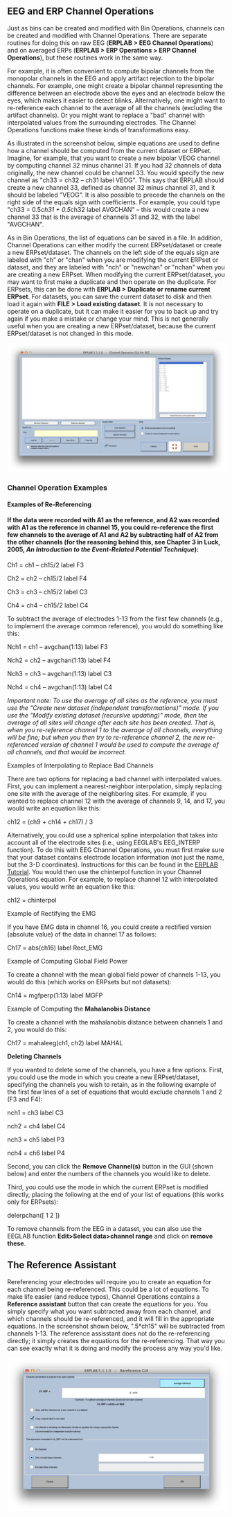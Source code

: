 ## EEG and ERP Channel Operations
Just as bins can be created and modified with Bin Operations, channels can be created and modified with Channel Operations.  There are separate routines for doing this on raw EEG (**ERPLAB > EEG Channel Operations**) and on averaged ERPs (**ERPLAB > ERP Operations > ERP Channel Operations**), but these routines work in the same way.

For example, it is often convenient to compute bipolar channels from the monopolar channels in the EEG and apply artifact rejection to the bipolar channels.  For example, one might create a bipolar channel representing the difference between an electrode above the eyes and an electrode below the eyes, which makes it easier to detect blinks.  Alternatively, one might want to re-reference each channel to the average of all the channels (excluding the artifact channels).  Or you might want to replace a "bad" channel with interpolated values from the surrounding electrodes.  The Channel Operations functions make these kinds of transformations easy.

As illustrated in the screenshot below, simple equations are used to define how a channel should be computed from the current dataset or ERPset.  Imagine, for example, that you want to create a new bipolar VEOG channel by computing channel 32 minus channel 31.  If you had 32 channels of data originally, the new channel could be channel 33.  You would specify the new channel as "ch33 = ch32 – ch31 label VEOG".  This says that ERPLAB should create a new channel 33, defined as channel 32 minus channel 31, and it should be labeled "VEOG". It is also possible to precede the channels on the right side of the equals sign with coefficients.  For example, you could type "ch33 = 0.5*ch31 + 0.5*ch32 label AVGCHAN" – this would create a new channel 33 that is the average of channels 31 and 32, with the label "AVGCHAN".

As in Bin Operations, the list of equations can be saved in a file.  In addition, Channel Operations can either modify the current ERPset/dataset or create a new ERPset/dataset.  The channels on the left side of the equals sign are labeled with "ch" or "chan" when you are modifying the current ERPset or dataset, and they are labeled with "nch" or "newchan" or "nchan" when you are creating a new ERPset.  When modifying the current ERPset/dataset, you may want to first make a duplicate and then operate on the duplicate.  For ERPsets, this can be done with **ERPLAB > Duplicate or rename current ERPset**.  For datasets, you can save the current dataset to disk and then load it again with **FILE > Load existing dataset**.  It is not necessary to operate on a duplicate, but it can make it easier for you to back up and try again if you make a mistake or change your mind.  This is not generally useful when you are creating a new ERPset/dataset, because the current ERPset/dataset is not changed in this mode.

![GUI](./images/Manual/Manual_EEG-and-ERP-Channel-Operations_1.png)


### Channel Operation Examples
#### Examples of Re-Referencing
#### If the data were recorded with A1 as the reference, and A2 was recorded with A1 as the reference in channel 15, you could re-reference the first few channels to the average of A1 and A2 by subtracting half of A2 from the other channels (for the reasoning behind this, see Chapter 3 in Luck, 2005, _An Introduction to the Event-Related Potential Technique_):
Ch1 = ch1 – ch15/2 label F3

Ch2 = ch2 – ch15/2 label F4

Ch3 = ch3 – ch15/2 label C3

Ch4 = ch4 – ch15/2 label C4

To subtract the average of electrodes 1-13 from the first few channels (e.g., to implement the average common reference), you would do something like this:

Nch1 = ch1 – avgchan(1:13) label F3

Nch2 = ch2 – avgchan(1:13) label F4

Nch3 = ch3 – avgchan(1:13) label C3

Nch4 = ch4 – avgchan(1:13) label C4

_Important note: To use the average of all sites as the reference, you must use the "Create new dataset (independent transformations)" mode. If you use the "Modify existing dataset (recursive updating)" mode, then the average of all sites will change after each site has been created. That is, when you re-reference channel 1 to the average of all channels, everything will be fine; but when you then try to re-reference channel 2, the new re-referenced version of channel 1 would be used to compute the average of all channels, and that would be incorrect._



Examples of Interpolating to Replace Bad Channels

There are two options for replacing a bad channel with interpolated values.   First, you can implement a nearest-neighbor interpolation, simply replacing one site with the average of the neighboring sites.  For example, if you wanted to replace channel 12 with the average of channels 9, 14, and 17, you would write an equation like this:

ch12 = (ch9 + ch14 + ch17) / 3

Alternatively, you could use a spherical spline interpolation that takes into account all of the electrode sites (i.e., using EEGLAB's EEG_INTERP function).  To do this with EEG Channel Operations, you must first make sure that your dataset contains electrode location information (not just the name, but the 3-D coordinates).  Instructions for this can be found in the [ERPLAB Tutorial](./Tutorial).  You would then use the chinterpol function in your Channel Operations equation.  For example, to replace channel 12 with interpolated values, you would write an equation like this:

ch12 = chinterpol



Example of Rectifying the EMG

If you have EMG data in channel 16, you could create a rectified version (absolute value) of the data in channel 17 as follows:

Ch17 = abs(ch16) label Rect_EMG



Example of Computing Global Field Power

To create a channel with the mean global field power of channels 1-13, you would do this (which works on ERPsets but not datasets):

Ch14 = mgfperp(1:13) label MGFP



Example of Computing the **Mahalanobis Distance**

To create a channel with the mahalanobis distance between channels 1 and 2, you would do this:

Ch17 = mahaleeg(ch1, ch2) label MAHAL



**Deleting Channels**

If you wanted to delete some of the channels, you have a few options.  First, you could use the mode in which you create a new ERPset/dataset, specifying the channels you wish to retain, as in the following example of the first few lines of a set of equations that would exclude channels 1 and 2 (F3 and F4):

nch1 = ch3 label C3

nch2 = ch4 label C4

nch3 = ch5 label P3

nch4 = ch6 label P4



Second, you can click the **Remove Channel(s)** button in the GUI (shown below) and enter the numbers of the channels you would like to delete.

Third, you could use the mode in which the current ERPset is modified directly, placing the following at the end of your list of equations (this works only for ERPsets):

delerpchan([ 1 2 ])



To remove channels from the EEG in a dataset, you can also use the EEGLAB function **Edit>Select data>channel range** and click on **remove these**.

## The Reference Assistant
Rereferencing your electrodes will require you to create an equation for each channel being re-referenced.  This could be a lot of equations.  To make life easier (and reduce typos), Channel Operations contains a **Reference assistant** button that can create the equations for you.  You simply specify what you want subtracted away from each channel, and which channels should be re-referenced, and it will fill in the appropriate equations.  In the screenshot shown below,  ".5*ch15" will be subtracted from channels 1-13.  The reference assisstant does not do the re-referencing directly; it simply creates the equations for the re-referencing.  That way you can see exactly what it is doing and modify the process any way you'd like.

![GUI](./images/Manual/Manual_EEG-and-ERP-Channel-Operations_2.png)
